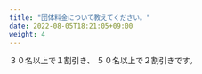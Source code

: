 ```yaml
---
title: "団体料金について教えてください。"
date: 2022-08-05T18:21:05+09:00
weight: 4
---
```


３０名以上で１割引き、
５０名以上で２割引きです。
